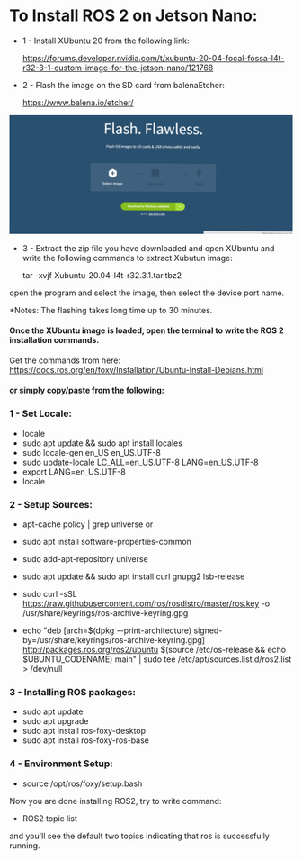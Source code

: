 # To Install ROS 2 on Jetson Nano: 

- 1 - Install XUbuntu 20 from the following link: 

   https://forums.developer.nvidia.com/t/xubuntu-20-04-focal-fossa-l4t-r32-3-1-custom-image-for-the-jetson-nano/121768 

- 2 - Flash the image on the SD card from balenaEtcher: 

   https://www.balena.io/etcher/ 

![](balenaEtcher.png) 

- 3 - Extract the zip file you have downloaded and open XUbuntu and write the following commands to extract Xubutun image: 

    tar -xvjf Xubuntu-20.04-l4t-r32.3.1.tar.tbz2 
    
open the program and select the image, then select the device port name. 

*Notes: The flashing takes long time up to 30 minutes. 

#### Once the XUbuntu image is loaded, open the terminal to write the ROS 2 installation commands. 

Get the commands from here: https://docs.ros.org/en/foxy/Installation/Ubuntu-Install-Debians.html 

#### or simply copy/paste from the following: 

### 1 - Set Locale:
- locale 
- sudo apt update && sudo apt install locales
- sudo locale-gen en_US en_US.UTF-8
- sudo update-locale LC_ALL=en_US.UTF-8 LANG=en_US.UTF-8
- export LANG=en_US.UTF-8
- locale

### 2 - Setup Sources:
- apt-cache policy | grep universe 
or 
- sudo apt install software-properties-common
- sudo add-apt-repository universe

- sudo apt update && sudo apt install curl gnupg2 lsb-release
- sudo curl -sSL https://raw.githubusercontent.com/ros/rosdistro/master/ros.key  -o /usr/share/keyrings/ros-archive-keyring.gpg
- echo "deb [arch=$(dpkg --print-architecture) signed-by=/usr/share/keyrings/ros-archive-keyring.gpg] http://packages.ros.org/ros2/ubuntu $(source /etc/os-release && echo $UBUNTU_CODENAME) main" | sudo tee /etc/apt/sources.list.d/ros2.list > /dev/null

### 3 - Installing ROS packages: 
- sudo apt update
- sudo apt upgrade
- sudo apt install ros-foxy-desktop
- sudo apt install ros-foxy-ros-base

### 4 - Environment Setup: 
- source /opt/ros/foxy/setup.bash

Now you are done installing ROS2, try to write command: 
- ROS2 topic list 

and you'll see the default two topics indicating that ros is successfully running. 
